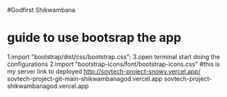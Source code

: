 #Godfirst Shikwambana
# guide to use bootsrap the app
1.import "bootstrap/dist/css/bootstrap.css";
3.open terminal start doing the configurations
2.import  "bootstrap-icons/font/bootstrap-icons.css"
#this is my server 
link to  deployed http://sovtech-project-snowy.vercel.app/
sovtech-project-git-main-shikwambanagod.vercel.app
sovtech-project-shikwambanagod.vercel.app
